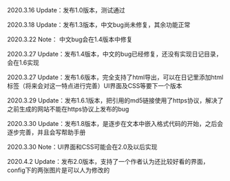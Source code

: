 2020.3.16 Update：发布1.0版本，测试通过

2020.3.18 Update：发布1.3版本，中文bug尚未修复，其余功能正常

2020.3.22 Note： 中文bug会在1.4版本中修复

2020.3.27 Update：发布1.4版本，中文的bug已经修复，还没有实现日记目录，会在1.6实现

2020.3.27 Update：发布1.6版本，完全支持了html导出，可以在日记里添加html标签（将来会对这一特点进行完善）UI界面及CSS等要下一个版本

2020.3.29 Update：发布1.6.1版本，把引用的md5链接使用了https协议，解决了之前生成的网站不能在https协议上发布的bug

2020.3.30 Update：发布1.8版本，是逐步在文本中嵌入格式代码的开始，之后会逐步完善，并且会写帮助手册

2020.3.30 Note：UI界面和CSS可能会在2.0及以后实现

2020.4.2 Update：发布2.0版本，支持了一个作者认为还比较好看的界面，config下的两张图片是可以人为修改的